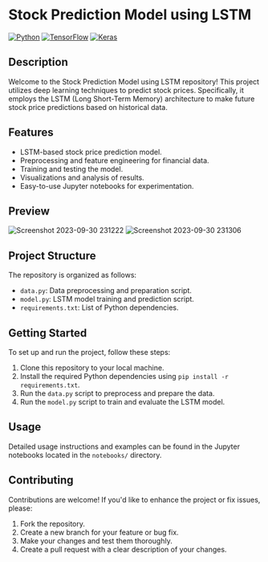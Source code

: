 # Stock Prediction Model using LSTM

[![Python](https://img.shields.io/badge/Python-3.7%2B-blue?style=for-the-badge&logo=python&logoColor=white&color=3776AB)](https://www.python.org/)
[![TensorFlow](https://img.shields.io/badge/TensorFlow-2.6.0-orange?style=for-the-badge&logo=tensorflow&logoColor=white&color=FF6F00)](https://www.tensorflow.org/)
[![Keras](https://img.shields.io/badge/Keras-2.6.0-red?style=for-the-badge&logo=keras&logoColor=white&color=D00000)](https://keras.io/)



## Description

Welcome to the Stock Prediction Model using LSTM repository! This project utilizes deep learning techniques to predict stock prices. Specifically, it employs the LSTM (Long Short-Term Memory) architecture to make future stock price predictions based on historical data.

## Features

- LSTM-based stock price prediction model.
- Preprocessing and feature engineering for financial data.
- Training and testing the model.
- Visualizations and analysis of results.
- Easy-to-use Jupyter notebooks for experimentation.

## Preview
![Screenshot 2023-09-30 231222](https://github.com/Jinesh3578/Stock-prediction-Model-using-LSTM/assets/114583066/7ae9ecf6-cae2-4006-b010-f07fa44f3da4)
![Screenshot 2023-09-30 231306](https://github.com/Jinesh3578/Stock-prediction-Model-using-LSTM/assets/114583066/f3a3605b-56ae-43da-a7b4-65959b246c59)


## Project Structure

The repository is organized as follows:

- `data.py`: Data preprocessing and preparation script.
- `model.py`: LSTM model training and prediction script.
- `requirements.txt`: List of Python dependencies.

## Getting Started

To set up and run the project, follow these steps:

1. Clone this repository to your local machine.
2. Install the required Python dependencies using `pip install -r requirements.txt`.
3. Run the `data.py` script to preprocess and prepare the data.
4. Run the `model.py` script to train and evaluate the LSTM model.

## Usage

Detailed usage instructions and examples can be found in the Jupyter notebooks located in the `notebooks/` directory.

## Contributing

Contributions are welcome! If you'd like to enhance the project or fix issues, please:

1. Fork the repository.
2. Create a new branch for your feature or bug fix.
3. Make your changes and test them thoroughly.
4. Create a pull request with a clear description of your changes.


